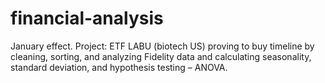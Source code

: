# financial-analysis
January effect.
Project: ETF LABU (biotech US) proving to buy timeline by cleaning, sorting, and analyzing Fidelity data and calculating seasonality, standard deviation, and hypothesis testing – ANOVA.

